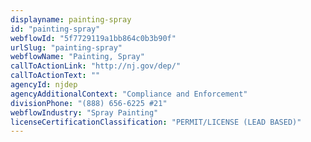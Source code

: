 ```yaml
---
displayname: painting-spray
id: "painting-spray"
webflowId: "5f7729119a1bb864c0b3b90f"
urlSlug: "painting-spray"
webflowName: "Painting, Spray"
callToActionLink: "http://nj.gov/dep/"
callToActionText: ""
agencyId: njdep
agencyAdditionalContext: "Compliance and Enforcement"
divisionPhone: "(888) 656-6225 #21"
webflowIndustry: "Spray Painting"
licenseCertificationClassification: "PERMIT/LICENSE (LEAD BASED)"
---
```

